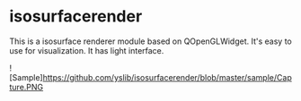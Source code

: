 # isosurfacerender
This is a isosurface renderer module based on QOpenGLWidget. It's easy to use for visualization.
It has light interface.

![Sample]https://github.com/yslib/isosurfacerender/blob/master/sample/Capture.PNG
